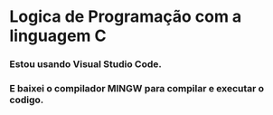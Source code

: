 # Logica de Programação com a linguagem C

### Estou usando Visual Studio Code.
### E baixei o compilador **MINGW** para compilar e executar o codigo.
